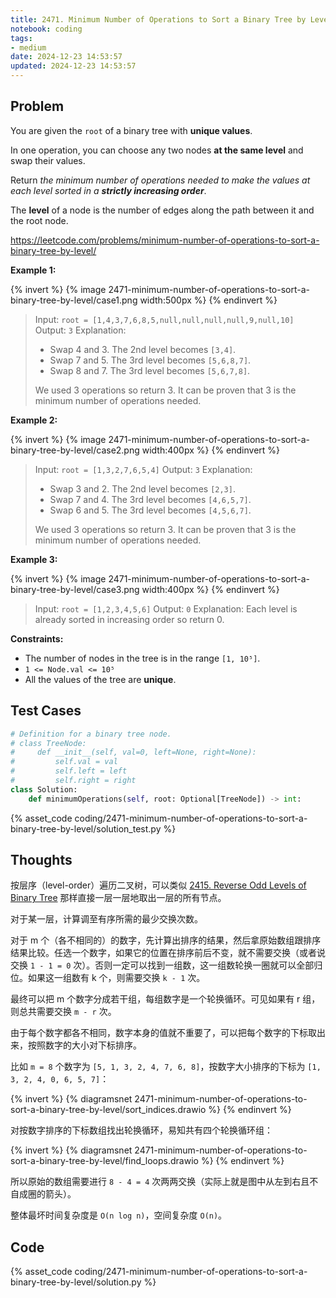 ```yaml
---
title: 2471. Minimum Number of Operations to Sort a Binary Tree by Level
notebook: coding
tags:
- medium
date: 2024-12-23 14:53:57
updated: 2024-12-23 14:53:57
---
```

## Problem

You are given the `root` of a binary tree with **unique values**.

In one operation, you can choose any two nodes **at the same level** and swap their values.

Return _the minimum number of operations needed to make the values at each level sorted in a **strictly increasing order**_.

The **level** of a node is the number of edges along the path between it and the root node.

<https://leetcode.com/problems/minimum-number-of-operations-to-sort-a-binary-tree-by-level/>

**Example 1:**

{% invert %}
{% image 2471-minimum-number-of-operations-to-sort-a-binary-tree-by-level/case1.png width:500px %}
{% endinvert %}

> Input: `root = [1,4,3,7,6,8,5,null,null,null,null,9,null,10]`
> Output: `3`
> Explanation:
>
> - Swap 4 and 3. The 2nd level becomes `[3,4]`.
> - Swap 7 and 5. The 3rd level becomes `[5,6,8,7]`.
> - Swap 8 and 7. The 3rd level becomes `[5,6,7,8]`.
>
> We used 3 operations so return 3.
> It can be proven that 3 is the minimum number of operations needed.

**Example 2:**

{% invert %}
{% image 2471-minimum-number-of-operations-to-sort-a-binary-tree-by-level/case2.png width:400px %}
{% endinvert %}

> Input: `root = [1,3,2,7,6,5,4]`
> Output: `3`
> Explanation:
>
> - Swap 3 and 2. The 2nd level becomes `[2,3]`.
> - Swap 7 and 4. The 3rd level becomes `[4,6,5,7]`.
> - Swap 6 and 5. The 3rd level becomes `[4,5,6,7]`.
>
> We used 3 operations so return 3.
> It can be proven that 3 is the minimum number of operations needed.

**Example 3:**

{% invert %}
{% image 2471-minimum-number-of-operations-to-sort-a-binary-tree-by-level/case3.png width:400px %}
{% endinvert %}

> Input: `root = [1,2,3,4,5,6]`
> Output: `0`
> Explanation: Each level is already sorted in increasing order so return 0.

**Constraints:**

- The number of nodes in the tree is in the range `[1, 10⁵]`.
- `1 <= Node.val <= 10⁵`
- All the values of the tree are **unique**.

## Test Cases

``` python
# Definition for a binary tree node.
# class TreeNode:
#     def __init__(self, val=0, left=None, right=None):
#         self.val = val
#         self.left = left
#         self.right = right
class Solution:
    def minimumOperations(self, root: Optional[TreeNode]) -> int:
```

{% asset_code coding/2471-minimum-number-of-operations-to-sort-a-binary-tree-by-level/solution_test.py %}

## Thoughts

按层序（level-order）遍历二叉树，可以类似 [2415. Reverse Odd Levels of Binary Tree](2415-reverse-odd-levels-of-binary-tree) 那样直接一层一层地取出一层的所有节点。

对于某一层，计算调至有序所需的最少交换次数。

对于 m 个（各不相同的）的数字，先计算出排序的结果，然后拿原始数组跟排序结果比较。任选一个数字，如果它的位置在排序前后不变，就不需要交换（或者说交换 `1 - 1 = 0` 次）。否则一定可以找到一组数，这一组数轮换一圈就可以全部归位。如果这一组数有 k 个，则需要交换 `k - 1` 次。

最终可以把 m 个数字分成若干组，每组数字是一个轮换循环。可见如果有 r 组，则总共需要交换 `m - r` 次。

由于每个数字都各不相同，数字本身的值就不重要了，可以把每个数字的下标取出来，按照数字的大小对下标排序。

比如 `m = 8` 个数字为 `[5, 1, 3, 2, 4, 7, 6, 8]`，按数字大小排序的下标为 `[1, 3, 2, 4, 0, 6, 5, 7]`：

{% invert %}
{% diagramsnet 2471-minimum-number-of-operations-to-sort-a-binary-tree-by-level/sort_indices.drawio %}
{% endinvert %}

对按数字排序的下标数组找出轮换循环，易知共有四个轮换循环组：

{% invert %}
{% diagramsnet 2471-minimum-number-of-operations-to-sort-a-binary-tree-by-level/find_loops.drawio %}
{% endinvert %}

所以原始的数组需要进行 `8 - 4 = 4` 次两两交换（实际上就是图中从左到右且不自成圈的箭头）。

整体最坏时间复杂度是 `O(n log n)`，空间复杂度 `O(n)`。

## Code

{% asset_code coding/2471-minimum-number-of-operations-to-sort-a-binary-tree-by-level/solution.py %}
